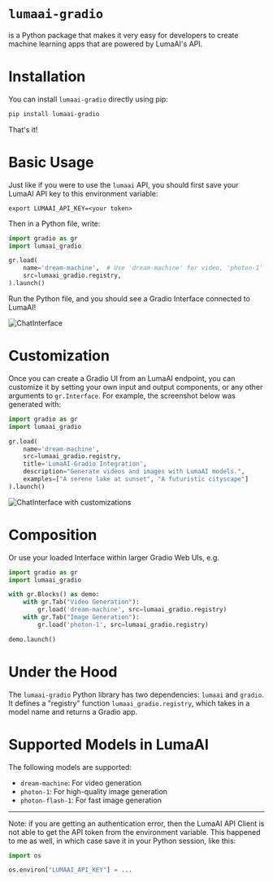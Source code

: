 # `lumaai-gradio`

is a Python package that makes it very easy for developers to create machine learning apps that are powered by LumaAI's API.

# Installation

You can install `lumaai-gradio` directly using pip:

```bash
pip install lumaai-gradio
```

That's it! 

# Basic Usage

Just like if you were to use the `lumaai` API, you should first save your LumaAI API key to this environment variable:

```
export LUMAAI_API_KEY=<your token>
```

Then in a Python file, write:

```python
import gradio as gr
import lumaai_gradio

gr.load(
    name='dream-machine',  # Use 'dream-machine' for video, 'photon-1' or 'photon-flash-1' for images
    src=lumaai_gradio.registry,
).launch()
```

Run the Python file, and you should see a Gradio Interface connected to LumaAI!

![ChatInterface](chatinterface.png)

# Customization 

Once you can create a Gradio UI from an LumaAI endpoint, you can customize it by setting your own input and output components, or any other arguments to `gr.Interface`. For example, the screenshot below was generated with:

```py
import gradio as gr
import lumaai_gradio

gr.load(
    name='dream-machine',
    src=lumaai_gradio.registry,
    title='LumaAI-Gradio Integration',
    description="Generate videos and images with LumaAI models.",
    examples=["A serene lake at sunset", "A futuristic cityscape"]
).launch()
```
![ChatInterface with customizations](chatinterface_with_customization.png)

# Composition

Or use your loaded Interface within larger Gradio Web UIs, e.g.

```python
import gradio as gr
import lumaai_gradio

with gr.Blocks() as demo:
    with gr.Tab("Video Generation"):
        gr.load('dream-machine', src=lumaai_gradio.registry)
    with gr.Tab("Image Generation"):
        gr.load('photon-1', src=lumaai_gradio.registry)

demo.launch()
```

# Under the Hood

The `lumaai-gradio` Python library has two dependencies: `lumaai` and `gradio`. It defines a "registry" function `lumaai_gradio.registry`, which takes in a model name and returns a Gradio app.

# Supported Models in LumaAI

The following models are supported:
- `dream-machine`: For video generation
- `photon-1`: For high-quality image generation
- `photon-flash-1`: For fast image generation

-------

Note: if you are getting an authentication error, then the LumaAI API Client is not able to get the API token from the environment variable. This happened to me as well, in which case save it in your Python session, like this:

```python
import os

os.environ["LUMAAI_API_KEY"] = ...
```